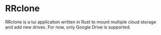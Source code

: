 # RRclone

RRclone is a tui application written in Rust to mount multiple cloud storage and add new drives. For now, only Google Drive is supported.
